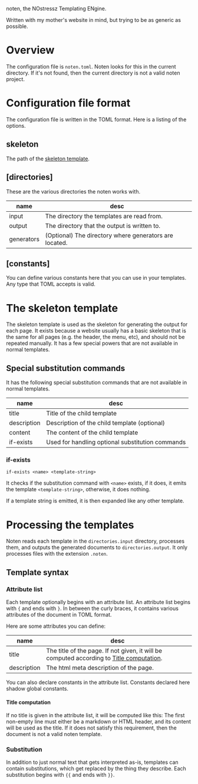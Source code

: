 noten, the NOstressz Templating ENgine.

Written with my mother's website in mind, but trying to be as generic
as possible.

# Overview
The configuration file is `noten.toml`.
Noten looks for this in the current directory.
If it's not found, then the current directory is not a valid noten project.

# Configuration file format
The configuration file is written in the TOML format.
Here is a listing of the options.

## skeleton
The path of the [skeleton template](#the-skeleton-template).

## [directories]
These are the various directories the noten works with.

name       | desc
---------- | ----
input      | The directory the templates are read from.
output     | The directory that the output is written to.
generators | (Optional) The directory where generators are located.

## [constants]
You can define various constants here that you can use in your templates.
Any type that TOML accepts is valid.

# The skeleton template
The skeleton template is used as the skeleton for generating the output for each page.
It exists because a website usually has a basic skeleton that is the same
for all pages (e.g. the header, the menu, etc), and should not be repeated
manually. It has a few special powers that are not available in normal templates.

## Special substitution commands
It has the following special substitution commands that are not available in normal
templates.

name         | desc
------------ | ----
title        | Title of the child template
description  | Description of the child template (optional)
content      | The content of the child template
if-exists    | Used for handling optional substitution commands

### if-exists
`if-exists <name> <template-string>`

It checks if the substitution command with `<name>` exists, if it does, it
emits the template `<template-string>`, otherwise, it does nothing.

If a template string is emitted, it is then expanded like any other template.

# Processing the templates
Noten reads each template in the `directories.input` directory, processes them,
and outputs the generated documents to `directories.output`.
It only processes files with the extension `.noten`.

## Template syntax
### Attribute list
Each template optionally begins with an attribute list.
An attribute list begins with `{` and ends with `}`.
In between the curly braces, it contains various attributes of the document
in TOML format.

Here are some attributes you can define:

name        | desc
----------- | ----
title       | The title of the page. If not given, it will be computed according to [Title computation](#title-computation).
description | The html meta description of the page.

You can also declare constants in the attribute list.
Constants declared here shadow global constants.

#### Title computation

If no title is given in the attribute list, it will be computed like this:
The first non-empty line must either be a markdown or HTML header, and its content
will be used as the title. If it does not satisfy this requirement, then the document is not
a valid noten template.

### Substitution
In addition to just normal text that gets interpreted as-is, templates can
contain substitutions, which get replaced by the thing they describe.
Each substitution begins with `{{` and ends with `}}`.
